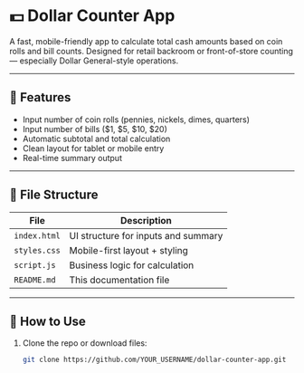 # 💵 Dollar Counter App

A fast, mobile-friendly app to calculate total cash amounts based on coin rolls and bill counts. Designed for retail backroom or front-of-store counting — especially Dollar General-style operations.

---

## 📲 Features

- Input number of coin rolls (pennies, nickels, dimes, quarters)
- Input number of bills ($1, $5, $10, $20)
- Automatic subtotal and total calculation
- Clean layout for tablet or mobile entry
- Real-time summary output

---

## 🧩 File Structure

| File         | Description                         |
|--------------|-------------------------------------|
| `index.html` | UI structure for inputs and summary |
| `styles.css` | Mobile-first layout + styling       |
| `script.js`  | Business logic for calculation      |
| `README.md`  | This documentation file             |

---

## 🚀 How to Use

1. Clone the repo or download files:
   ```bash
   git clone https://github.com/YOUR_USERNAME/dollar-counter-app.git
